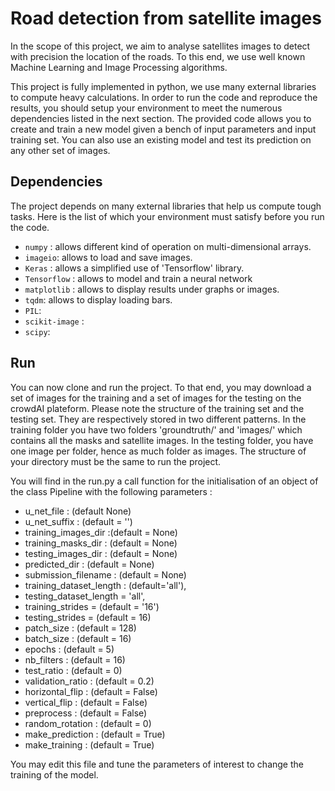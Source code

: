 # Road detection from satellite images

In the scope of this project, we aim to analyse satellites images to detect with precision the location of the roads. To this end, we use well known Machine Learning and Image Processing algorithms.

This project is fully implemented in python, we use many external libraries to compute heavy calculations. In order to run the code and reproduce the results, you should setup your environment to meet the numerous dependencies listed in the next section. 
The provided code allows you to create and train a new model given a bench of input parameters and input training set. You can also use an existing model and test its prediction on any other set of images.

## Dependencies

The project depends on many external libraries that help us compute tough tasks. Here is the list of which your environment must satisfy before you run the code.

- `numpy` : allows different kind of operation on multi-dimensional arrays. 
- `imageio`: allows to load and save images.
- `Keras` : allows a simplified use of 'Tensorflow' library.   
- `Tensorflow` : allows to model and train a neural network
- `matplotlib` : allows to display results under graphs or images.
- `tqdm`: allows to display loading bars.
- `PIL`:
- `scikit-image` : 
- `scipy`:


## Run

You can now clone and run the project. To that end, you may download a set of images for the training and a set of images for the testing on the crowdAI plateform. Please note the structure of the training set and the testing set. They are respectively stored in two different patterns. In the training folder you have two folders 'groundtruth/' and 'images/' which contains all the masks and satellite images. In the testing folder, you have one image per folder, hence as much folder as images. The structure of your directory must be the same to run the project.  
  
You will find in the run.py a call function for the initialisation of an object of the class Pipeline with the following parameters :

- u_net_file : (default None)
- u_net_suffix : (default = '')
- training_images_dir  :(default = None) 
- training_masks_dir : (default = None) 
- testing_images_dir : (default = None)
- predicted_dir : (default = None)
- submission_filename : (default = None)
- training_dataset_length : (default='all'), 
- testing_dataset_length = 'all',
- training_strides = (default = '16')
- testing_strides = (default = 16)
- patch_size : (default = 128)
- batch_size : (default = 16)
- epochs : (default = 5)
- nb_filters : (default = 16)
- test_ratio : (default =  0) 
- validation_ratio : (default =  0.2)
- horizontal_flip : (default =  False)
- vertical_flip : (default =  False)
- preprocess : (default =  False)
- random_rotation : (default =  0)
- make_prediction : (default =  True)
- make_training : (default =  True) 


You may edit this file and tune the parameters of interest to change the training of the model.

